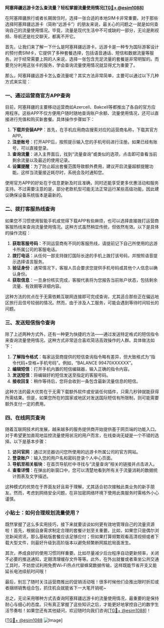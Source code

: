 **阿塞拜疆远游卡怎么查流量？轻松掌握流量使用情况[[TG💪+ @esim1088](https://t.me/s/esim1088)]**

在阿塞拜疆旅行或者长期居住时，选择一张合适的本地SIM卡非常重要。对于那些选择阿塞拜疆远游卡（简称“远游卡”）的朋友来说，最关心的问题之一就是如何查询自己的流量使用情况。毕竟，流量是现代生活中不可或缺的一部分，无论是刷视频、导航还是社交聊天，都离不开它。

首先，让我们来了解一下什么是阿塞拜疆远游卡。远游卡是一种专为国际游客设计的预付费SIM卡，它提供了多种套餐选择，包括语音通话、短信和数据流量等服务。对于经常需要上网的人来说，选择一张包含充足流量的套餐是非常明智的。而要充分利用这张卡的服务，学会查询流量使用情况就显得尤为重要了。

那么，阿塞拜疆远游卡怎么查流量呢？其实方法非常简单，主要可以通过以下几种方式来实现：

### 一、通过运营商官方APP查询

目前，阿塞拜疆的主要移动运营商如Azercell、Bakcell等都推出了各自的官方应用程序。这些APP不仅方便用户随时随地查询账户余额、流量使用情况，还可以直接进行充值和购买新套餐。具体操作步骤如下：

1. **下载并安装APP**：首先，在手机应用商店搜索对应的运营商名称，下载其官方APP。
2. **注册账号**：打开APP后，按照提示输入您的手机号码进行注册。如果已经有账号，可以直接登录。
3. **查询流量**：进入主界面后，找到“流量查询”或类似的选项，点击即可查看当前剩余流量以及最近的使用记录。
4. **设置提醒**：为了防止超出套餐范围导致额外费用，建议开启流量超额提醒功能。这样当流量接近耗尽时，系统会及时通知您。

使用官方APP的好处在于信息更新及时且准确，同时还能享受更多优惠活动和服务支持。不过需要注意的是，部分老款机型可能无法正常运行某些高级功能，因此建议确保设备系统版本是最新的。

### 二、拨打客服热线查询

如果您不习惯使用智能手机或觉得下载APP有些麻烦，也可以选择直接拨打运营商客服热线来查询流量使用情况。这种方式虽然稍显传统，但依然有效。以下是具体的操作流程：

1. **获取客服号码**：不同运营商有不同的客服热线，请提前记下自己所使用的远游卡所属公司的客服电话。
2. **拨打电话**：从任何一部支持拨打国际长途的手机上拨打该号码，并按照语音提示选择语言服务。
3. **验证身份**：通常情况下，客服人员会要求您提供手机号码或其他个人信息以确认身份。
4. **获取信息**：一旦身份核实完成，客服代表将为您报告当前账户状态，包括剩余流量、有效期等详细内容。

这种方法的优点在于无需依赖互联网连接即可完成查询，尤其适合那些正在偏远地区旅行且信号较弱的情况。然而，由于涉及人工服务，可能会遇到等待时间较长的问题。

### 三、发送短信指令查询

除了上述两种方式外，还有一种更为快捷的方法——通过发送特定格式的短信指令来查询流量使用情况。这种方式非常适合喜欢简洁高效操作的人群。具体做法如下：

1. **了解指令格式**：每家运营商提供的短信查询指令略有差异，但大致格式为“指令代码+空格+手机号码”。例如，“BALANCE 99470XXXXXX”。
2. **编辑短信**：打开手机内置的短信编辑器，输入正确的指令内容。
3. **发送短信**：将编辑好的短信发送至指定的客服号码。
4. **接收回复**：稍作等待后，您将会收到一条包含最新流量信息的短信。

这种方法的最大优势在于无需下载额外软件或安装任何插件，只需几秒钟就能获得所需结果。但是，如果您所在的国家或地区对发送国际短信有所限制，则可能需要额外支付一定的费用。

### 四、在线网页查询

随着互联网技术的发展，越来越多的服务提供商开始提供基于网页端的功能入口。对于希望更加直观地监控流量使用状况的用户而言，在线查询无疑是一个不错的选择。以下是基本步骤：

1. **访问官网**：通过浏览器访问您所使用的远游卡所属公司的官方网站。
2. **登录账户**：输入您的用户名和密码登录个人中心页面。
3. **导航至相关板块**：在首页导航栏中寻找与“流量查询”相关的链接并点击进入。
4. **查看详情**：在弹出的新窗口中，您可以清楚地看到所有关于流量消耗的数据统计图表及文字描述。

这种模式的优势在于界面友好且易于理解，尤其适合初次接触此类业务的新手朋友。然而，考虑到网络安全问题，在非加密网络环境下使用此类服务时需格外小心谨慎。

### 小贴士：如何合理规划流量使用？

既然掌握了这么多实用技巧，接下来就要谈谈如何更有效地管理自己的流量资源啦！首先，根据自身需求制定合理的套餐计划至关重要。比如，如果您只是偶尔浏览新闻资讯，那么基础版套餐应该足够应付；但如果打算频繁观看高清视频或者下载大型文件，则最好升级到高阶版本以避免频繁断网尴尬局面发生。

其次，养成良好的使用习惯同样重要。比如尽量减少后台程序自动更新频率，关闭不必要的推送通知，定期清理缓存文件等等。此外，在外出就餐或者乘坐公共交通工具时，不妨尝试利用免费Wi-Fi热点代替蜂窝数据传输，这样既能节省开支又能延长电池续航时间哦！

最后，别忘了随时关注运营商推出的促销活动哦！很多时候他们会推出限时折扣或者捆绑销售组合包，抓住机会就能省下一大笔开销呢~

总之，无论采用哪种方式去查询阿塞拜疆远游卡的流量使用情况，最重要的是保持耐心与细心的态度。只有真正掌握了这些知识之后，才能更好地掌控自己的数字生活节奏啦！如果您还有其他疑问，欢迎随时向我们咨询[[TG💪+ @esim1088](https://t.me/s/esim1088)]！

[[TG💪+ @esim1088](https://t.me/s/esim1088) ![Image](https://i.postimg.cc/4NQfJmqS/Snipaste-2025-05-13-00-14-12.png)]